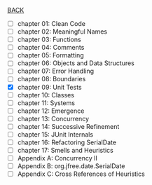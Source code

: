[BACK](../README.md)
- [ ] chapter 01: Clean Code
- [ ] chapter 02: Meaningful Names
- [ ] chapter 03: Functions
- [ ] chapter 04: Comments
- [ ] chapter 05: Formatting
- [ ] chapter 06: Objects and Data Structures
- [ ] chapter 07: Error Handling
- [ ] chapter 08: Boundaries
- [x] chapter 09: Unit Tests
- [ ] chapter 10: Classes
- [ ] chapter 11: Systems
- [ ] chapter 12: Emergence
- [ ] chapter 13: Concurrency
- [ ] chapter 14: Successive Refinement
- [ ] chapter 15: JUnit Internals
- [ ] chapter 16: Refactoring SerialDate
- [ ] chapter 17: Smells and Heuristics
- [ ] Appendix A: Concurrency II
- [ ] Appendix B: org.jfree.date.SerialDate
- [ ] Appendix C: Cross References of Heuristics